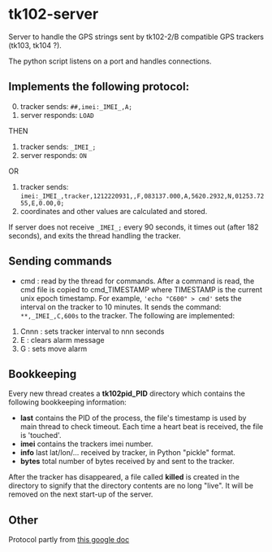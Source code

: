 # tk102-server

Server to handle the GPS strings sent by tk102-2/B compatible GPS trackers (tk103, tk104 ?).

The python script listens on a port and handles connections. 

## Implements the following protocol:

0. tracker sends: <code>##,imei:\_IMEI\_,A;</code>
1. server responds: <code>LOAD</code>

THEN 

1. tracker sends: <code>\_IMEI\_;</code>
2. server responds: <code>ON</code>

OR

1. tracker sends: <code>imei:\_IMEI\_,tracker,1212220931,,F,083137.000,A,5620.2932,N,01253.7255,E,0.00,0;</code>
2. coordinates and other values are calculated and stored.

If server does not receive <code>\_IMEI\_;</code> every 90 seconds, it times out (after 182 seconds), and exits the thread handling the tracker. 

## Sending commands

* cmd  : read by the thread for commands. After a command is read, the cmd file is copied to cmd_TIMESTAMP where TIMESTAMP is the current unix epoch timestamp. For example, <code>'echo "C600" > cmd'</code> sets the interval on the tracker to 10 minutes. It sends the command: <code>**,\_IMEI\_,C,600s</code> to the tracker. The following are implemented:

1. Cnnn : sets tracker interval to nnn seconds
2. E    : clears alarm message
3. G    : sets move alarm

## Bookkeeping

Every new thread creates a **tk102pid\_PID** directory which contains the following bookkeeping information:

* **last** contains the PID of the process, the file's timestamp is used by main thread to check
timeout. Each time a heart beat is received, the file is 'touched'.
* **imei** contains the trackers imei number.
* **info** last lat/lon/... received by tracker, in Python "pickle" format.
* **bytes** total number of bytes received by and sent to the tracker.

After the tracker has disappeared, a file called **killed** is created in the directory to signify that the directory contents are no long "live". It will be removed on the next start-up of the server.

## Other

Protocol partly from [this google doc](https://docs.google.com/spreadsheet/ccc?key=0AtQofkYKWsMudDVHTi1ZNjI4emxlTVlhc3V1RWpsc0E#gid=0)
